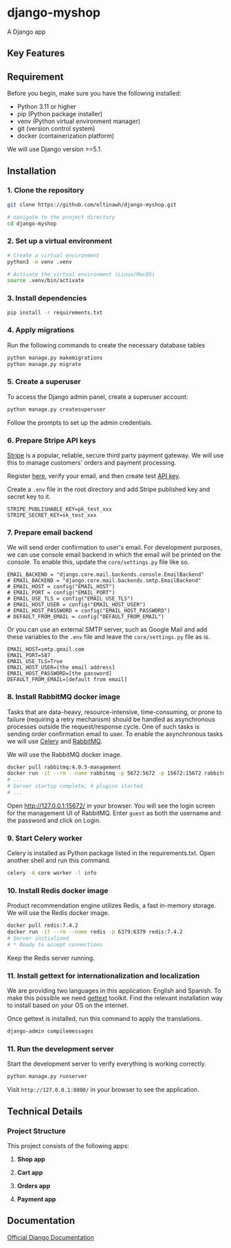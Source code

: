 # django-myshop
A Django app

## Key Features

## Requirement

Before you begin, make sure you have the following installed:
- Python 3.11 or higher
- pip (Python package installer)
- venv (Python virtual environment manager)
- git (version control system)
- docker (containerization platform)

We will use Django version >=5.1.

## Installation

### 1. Clone the repository
```bash
git clone https://github.com/eltinawh/django-myshop.git

# navigate to the project directory
cd django-myshop
```

### 2. Set up a virtual environment
```bash
# Create a virtual environment
python3 -m venv .venv

# Activate the virtual environment (Linux/MacOS)
source .venv/bin/activate
```

### 3. Install dependencies
```bash
pip install -r requirements.txt
```

### 4. Apply migrations

Run the following commands to create the necessary database tables 
```bash
python manage.py makemigrations
python manage.py migrate
```

### 5. Create a superuser

To access the Django admin panel, create a superuser account:
```bash
python manage.py createsuperuser
```
Follow the prompts to set up the admin credentials.

### 6. Prepare Stripe API keys

[Stripe](https://stripe.com/) is a popular, reliable, secure third party payment gateway. We will use this to manage customers' orders and payment processing.

Register [here](https://dashboard.stripe.com/register), verify your email, and then create test [API key](https://dashboard.stripe.com/test/apikeys).

Create a `.env` file in the root directory and add Stripe published key and secret key to it.
```
STRIPE_PUBLISHABLE_KEY=pk_test_xxx
STRIPE_SECRET_KEY=sk_test_xxx
```

### 7. Prepare email backend

We will send order confirmation to user's email. For development purposes, we can use console email backend in which the email will be printed on the console. To enable this, update the `core/settings.py` file like so.
```
EMAIL_BACKEND = "django.core.mail.backends.console.EmailBackend"
# EMAIL_BACKEND = "django.core.mail.backends.smtp.EmailBackend"
# EMAIL_HOST = config("EMAIL_HOST")
# EMAIL_PORT = config("EMAIL_PORT")
# EMAIL_USE_TLS = config("EMAIL_USE_TLS")
# EMAIL_HOST_USER = config("EMAIL_HOST_USER")
# EMAIL_HOST_PASSWORD = config("EMAIL_HOST_PASSWORD")
# DEFAULT_FROM_EMAIL = config("DEFAULT_FROM_EMAIL")
```

Or you can use an external SMTP server, such as Google Mail and add these variables to the `.env` file and leave the `core/settings.py` file as is.
```
EMAIL_HOST=smtp.gmail.com
EMAIL_PORT=587
EMAIL_USE_TLS=True
EMAIL_HOST_USER=[the email address]
EMAIL_HOST_PASSWORD=[the password]
DEFAULT_FROM_EMAIL=[default from email]
```


### 8. Install RabbitMQ docker image

Tasks that are data-heavy, resource-intensive, time-consuming, or prone to failure (requiring a retry mechanism) should be handled as asynchronous processes outside the request/response cycle. One of such tasks is sending order confirmation email to user. To enable the asynchronous tasks we will use [Celery](https://docs.celeryq.dev/en/stable/index.html) and [RabbitMQ](https://www.rabbitmq.com/).

We will use the RabbitMQ docker image.
```bash
docker pull rabbitmq:4.0.5-management
docker run -it --rm --name rabbitmq -p 5672:5672 -p 15672:15672 rabbitmq:4.0.5-management
# ...
# Server startup complete; 4 plugins started.
# ...
```
Open http://127.0.0.1:15672/ in your browser. You will see the login screen for the management UI of RabbitMQ. Enter `guest` as both the username and the password and click on Login.

### 9. Start Celery worker

Celery is installed as Python package listed in the requirements.txt. Open another shell and run this command.
```bash
celery -A core worker -l info
```

### 10. Install Redis docker image

Product recommendation engine utilizes Redis, a fast in-memory storage. We will use the Redis docker image.

```bash
docker pull redis:7.4.2
docker run -it --rm --name redis -p 6379:6379 redis:7.4.2
# Server initialized
# * Ready to accept connections
```
Keep the Redis server running.

### 11. Install gettext for internationalization and localization

We are providing two languages in this application: English and Spanish. To make this possible we need [gettext](https://www.gnu.org/software/gettext/) toolkit. Find the relevant installation way to install based on your OS on the internet.

Once gettext is installed, run this command to apply the translations.
```bash
django-admin compilemessages
```

### 11. Run the development server

Start the development server to verify everything is working correctly.
```bash
python manage.py runserver
```
Visit `http://127.0.0.1:8000/` in your browser to see the application.

## Technical Details

### Project Structure
This project consists of the following apps:

1. **Shop app**

2. **Cart app**

3. **Orders app**

4. **Payment app**


## Documentation

[Official Django Documentation](https://www.djangoproject.com/)
